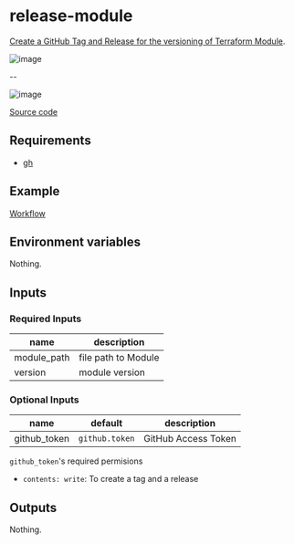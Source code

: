 # release-module

[Create a GitHub Tag and Release for the versioning of Terraform Module](/feature/module).

![image](https://user-images.githubusercontent.com/13323303/156072006-12d48ac2-95ee-41ab-a90a-42b232f40140.png)

--

![image](https://user-images.githubusercontent.com/13323303/156072085-cabd76cd-e8a4-44af-b407-e862f4bf9946.png)

[Source code](https://github.com/suzuki-shunsuke/tfaction/tree/main/release-module)

## Requirements

* [gh](https://cli.github.com/)

## Example

[Workflow](https://github.com/suzuki-shunsuke/tfaction-example/blob/main/.github/workflows/scaffold-module.yaml)

## Environment variables

Nothing.

## Inputs

### Required Inputs

name | description
--- | ---
module_path | file path to Module
version | module version

### Optional Inputs

name | default | description
--- | --- | ---
github_token | `github.token` | GitHub Access Token

`github_token`'s required permisions

* `contents: write`: To create a tag and a release

## Outputs

Nothing.
